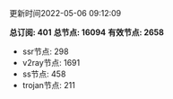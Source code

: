 更新时间2022-05-06 09:12:09

**总订阅: 401**
**总节点: 16094**
**有效节点: 2658**
- ssr节点: 298
- v2ray节点: 1691
- ss节点: 458
- trojan节点: 211

